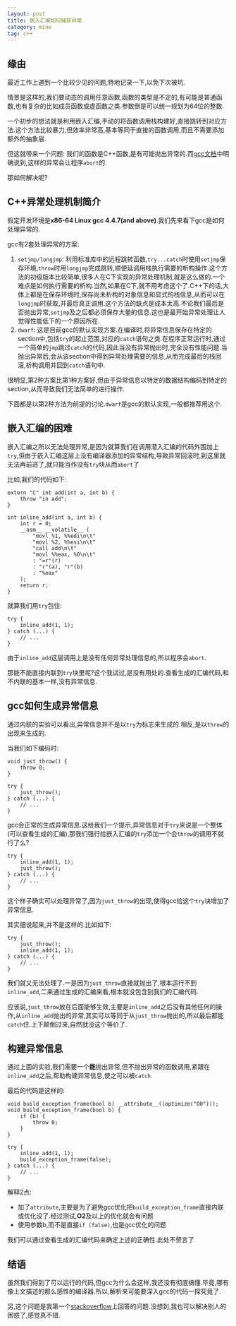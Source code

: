 ```yaml
---
layout: post
title: 嵌入汇编如何捕获异常
category: mine
tag: c++
---
```


## 缘由

最近工作上遇到一个比较少见的问题,特地记录一下,以免下次被坑.

情景是这样的,我们要动态的调用任意函数,函数的类型是不定的,有可能是普通函数,也有复杂的比如成员函数或虚函数之类.参数倒是可以统一规划为64位的整数.

一个初步的想法就是利用嵌入汇编,手动的将函数调用栈构建好,直接跳转到对应方法.这个方法比较暴力,但效率非常高,基本等同于直接的函数调用,而且不需要添加额外的抽象层.

但这就带来一个问题: 我们的函数是C++函数,是有可能抛出异常的.而[gcc文档][gcc exception]中明确说到,这样的异常会让程序`abort`的.

那如何解决呢?

## C++异常处理机制简介

假定开发环境是**x86-64 Linux gcc 4.4.7(and above)**.我们先来看下gcc是如何处理异常的.

gcc有2套处理异常的方案:

1. `setjmp/longjmp`: 利用标准库中的远程跳转函数,`try...catch`时使用`setjmp`保存环境,`throw`时用`longjmp`完成跳转,顺便延调用栈执行需要的析构操作.这个方法的初级版本比较简单,很多人在C下实现的异常处理机制,就是这么做的.一个难点是如何执行需要的析构.当然,如果在C下,就不用考虑这个了.C++下的话,大体上都是在保存环境时,保存尚未析构的对象信息和显式的栈信息,从而可以在`longjmp`时获取,并最后真正调用.这个方法的缺点是成本太高.不论我们最后是否抛出异常,`setjmp`及之后都必须保存大量的信息.这也是最开始异常处理让人觉得性能低下的一个原因所在.
2. `dwarf`: 这是目前gcc的默认实现方案.在编译时,将异常信息保存在特定的section中,包括`try`的起止范围,对应的`catch`语句之类.在程序正常运行时,通过一个简单的`jmp`跳过`catch`的代码,因此当没有异常抛出时,完全没有性能问题.当抛出异常后,会从该section中得到异常处理需要的信息,从而完成最后的栈回滚,析构调用并回到`catch`语句中.

很明显,第2种方案比第1种方案好,但由于异常信息以特定的数据结构编码到特定的section,从而导致我们无法简单的进行操作.

下面都是以第2种方法为前提的讨论.`dwarf`是gcc的默认实现,一般都推荐用这个.

## 嵌入汇编的困难

嵌入汇编之所以无法处理异常,是因为就算我们在调用潜入汇编的代码外围加上`try`,但由于嵌入汇编这层上没有编译器添加的异常结构,导致异常回滚时,到这里就无法再前进了,就只能当作没有`try`块从而`abort`了

比如,我们的代码如下:

    extern "C" int add(int a, int b) {
        throw "in add";
    }

    int inline_add(int a, int b) {
        int r = 0;
        __asm__ __volatile__ (
            "movl %1, %%edi\n\t"
            "movl %2, %%esi\n\t"
            "call add\n\t"
            "movl %%eax, %0\n\t"
            : "=r"(r)
            : "r"(a), "r"(b)
            : "%eax"
        );
        return r;
    }

就算我们用`try`包住:

    try {
        inline_add(1, 1);
    } catch (...) {
        // ...
    }

由于`inline_add`这层调用上是没有任何异常处理信息的,所以程序会`abort`.

那能不能直接内联到`try`块里呢?这个我试过,是没有用处的.查看生成的汇编代码,和不内联的基本一样,没有异常信息.

## gcc如何生成异常信息

通过内联的实验可以看出,异常信息并不是以`try`为标志来生成的.相反,是以`throw`的出现来生成的.

当我们如下编码时:

    void just_throw() {
        throw 0;
    }

    try {
        just_throw();
    } catch (...) {
        // ...
    }

gcc会正常的生成异常信息.这给我们一个提示,异常信息对于`try`来说是一个整体(可以查看生成的汇编),那我们强行给嵌入汇编的`try`添加一个会`throw`的调用不就行了么?

    try {
        inline_add(1, 1);
        just_throw();
    } catch (...) {
        // ...
    }

这个样子确实可以处理异常了,因为`just_throw`的出现,使得gcc给这个`try`块增加了异常信息.

其实细说起来,并不是这样的.比如如下:

    try {
        just_throw();
        inline_add(1, 1);
    } catch (...) {
        // ...
    }
    
我们就又无法处理了.一是因为`just_throw`直接就抛出了,根本运行不到`inline_add`,二来通过生成的汇编来看,根本就没包含到我们的汇编代码.

应该说,`just_throw`放在后面能够生效,主要是`inline_add`之后没有其他任何的操作,从`inline_add`抛出的异常,其实可以等同于从`just_throw`抛出的,所以最后都能`catch`住.上下颠倒过来,自然就没这个等价了.

## 构建异常信息

通过上面的实验,我们需要一个**能**抛出异常,但不抛出异常的函数调用,紧跟在`inline_add`之后,帮助构建异常信息,使之可以被`catch`.

最后的代码是这样的:

    
    void build_exception_frame(bool b) __attribute__((optimize("O0")));
    void build_exception_frame(bool b) {
        if (b) {
            throw 0;
        }
    }

    try {
        inline_add(1, 1);
        build_exception_frame(false);
    } catch (...) {
        // ...
    }

解释2点:

* 加了`attribute`,主要是为了避免gcc优化把`build_exception_frame`直接内联或优化没了.经过测试,**O2**及以上的优化就会有问题
* 使用参数b,而不是直接`if (false)`,也是gcc优化的问题

我们可以通过查看生成的汇编代码来确定上述的正确性.此处不赘言了

## 结语

虽然我们得到了可以运行的代码,但gcc为什么会这样,我还没有彻底搞懂.毕竟,哪有像上文描述的那么感性的编译器.所以,解析来可能要深入gcc的代码一探究竟了.

另,这个问题是我第一个[stackoverflow]上回答的问题.没想到,我也可以解决别人的困惑了,感觉真不错.

[gcc exception]: https://gcc.gnu.org/onlinedocs/libstdc++/manual/using_exceptions.html
[stackoverflow]: http://stackoverflow.com/questions/2642385/throwing-a-c-exception-after-an-inline-asm-jump/27619955#27619955
